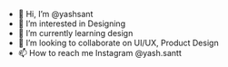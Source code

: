 - 👋 Hi, I’m @yashsant
- 👀 I’m interested in Designing
- 🌱 I’m currently learning design
- 💞️ I’m looking to collaborate on UI/UX, Product Design
- 📫 How to reach me Instagram @yash.santt


<!---
yashsant/yashsant is a ✨ special ✨ repository because its `README.md` (this file) appears on your GitHub profile.
You can click the Preview link to take a look at your changes.
--->
